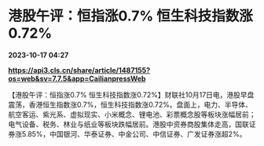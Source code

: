 # 港股午评：恒指涨0.7% 恒生科技指数涨0.72%

**2023-10-17 04:27**

**https://api3.cls.cn/share/article/1487155?os=web&sv=7.7.5&app=CailianpressWeb**

【港股午评：恒指涨0.7% 恒生科技指数涨0.72%】财联社10月17日电，港股早盘震荡，香港恒生指数涨0.7%，恒生科技指数涨0.72%。盘面上，电力、半导体、航空客运、紫光系、虚拟现实、小米概念、锂电池、彩票概念股等板块涨幅居前；电气设备、税务、林业与纸业等板块跌幅居前。港股中资券商股集体走高，国联证券涨5.85%，中国银河、华泰证券、中金公司、中信证券、广发证券涨超2%。